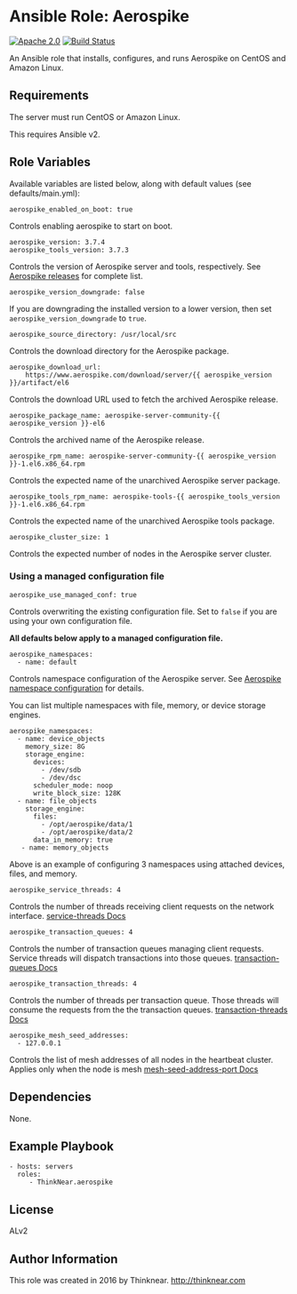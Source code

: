 Ansible Role: Aerospike
=========

[![Apache 2.0](https://img.shields.io/badge/license-Apache%202-blue.svg)](https://raw.githubusercontent.com/DigitalSlideArchive/ansible-role-vips/master/LICENSE)
[![Build Status](https://travis-ci.org/ThinkNear/ansible-role-aerospike.svg?branch=master)](https://travis-ci.org/ThinkNear/ansible-role-aerospike)

An Ansible role that installs, configures, and runs Aerospike on CentOS and Amazon Linux.

Requirements
------------

The server must run CentOS or Amazon Linux.

This requires Ansible v2.

Role Variables
--------------

Available variables are listed below, along with default values (see defaults/main.yml):

    aerospike_enabled_on_boot: true

Controls enabling aerospike to start on boot.

    aerospike_version: 3.7.4
    aerospike_tools_version: 3.7.3

Controls the version of Aerospike server and tools, respectively. 
See [Aerospike releases](http://www.aerospike.com/download/server/notes.html) for complete list.

    aerospike_version_downgrade: false

If you are downgrading the installed version to a lower version, then set `aerospike_version_downgrade` to `true`.

    aerospike_source_directory: /usr/local/src
    
Controls the download directory for the Aerospike package.

    aerospike_download_url:
        https://www.aerospike.com/download/server/{{ aerospike_version }}/artifact/el6
        
Controls the download URL used to fetch the archived Aerospike release.

    aerospike_package_name: aerospike-server-community-{{ aerospike_version }}-el6
    
Controls the archived name of the Aerospike release.

    aerospike_rpm_name: aerospike-server-community-{{ aerospike_version }}-1.el6.x86_64.rpm
    
Controls the expected name of the unarchived Aerospike server package.

    aerospike_tools_rpm_name: aerospike-tools-{{ aerospike_tools_version }}-1.el6.x86_64.rpm
    
Controls the expected name of the unarchived Aerospike tools package.

    aerospike_cluster_size: 1

Controls the expected number of nodes in the Aerospike server cluster.

### Using a managed configuration file

    aerospike_use_managed_conf: true

Controls overwriting the existing configuration file. 
Set to `false` if you are using your own configuration file.

**All defaults below apply to a managed configuration file.**

    aerospike_namespaces:
      - name: default

Controls namespace configuration of the Aerospike server.
See [Aerospike namespace configuration](http://www.aerospike.com/docs/operations/configure/namespace/) for details.

You can list multiple namespaces with file, memory, or device storage engines.

    aerospike_namespaces:
      - name: device_objects
        memory_size: 8G
        storage_engine:
          devices:
            - /dev/sdb
            - /dev/dsc
          scheduler_mode: noop
          write_block_size: 128K
      - name: file_objects
        storage_engine: 
          files:
            - /opt/aerospike/data/1
            - /opt/aerospike/data/2
          data_in_memory: true
       - name: memory_objects

Above is an example of configuring 3 namespaces using attached devices, files, and memory.

    aerospike_service_threads: 4

Controls the number of threads receiving client requests on the network interface.
[service-threads Docs](http://www.aerospike.com/docs/reference/configuration/#service-threads)

    aerospike_transaction_queues: 4

Controls the number of transaction queues managing client requests.
Service threads will dispatch transactions into those queues.
[transaction-queues Docs](http://www.aerospike.com/docs/reference/configuration/#transaction-queues)

    aerospike_transaction_threads: 4
    
Controls the number of threads per transaction queue. 
Those threads will consume the requests from the the transaction queues.
[transaction-threads Docs](http://www.aerospike.com/docs/reference/configuration/#transaction-threads-per-queue)

    aerospike_mesh_seed_addresses:
      - 127.0.0.1

Controls the list of mesh addresses of all nodes in the heartbeat cluster. Applies only when the node is mesh
[mesh-seed-address-port Docs](http://www.aerospike.com/docs/reference/configuration/#mesh-seed-address-port)

Dependencies
------------

None.

Example Playbook
----------------

    - hosts: servers
      roles:
         - ThinkNear.aerospike

License
-------

ALv2

Author Information
------------------

This role was created in 2016 by Thinknear. 
http://thinknear.com
